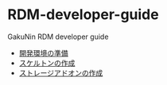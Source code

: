 # RDM-developer-guide

GakuNin RDM developer guide

* [開発環境の準備](Environment.md)
* [スケルトンの作成](Skelton/README.md)
* [ストレージアドオンの作成](StorageAddon/README.md)
